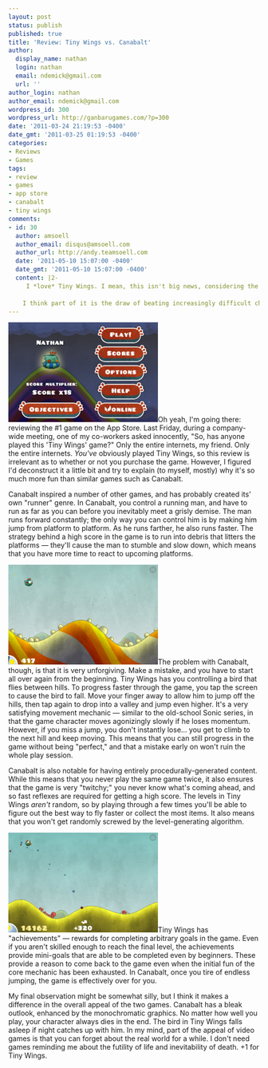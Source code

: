 ```yaml
---
layout: post
status: publish
published: true
title: 'Review: Tiny Wings vs. Canabalt'
author:
  display_name: nathan
  login: nathan
  email: ndemick@gmail.com
  url: ''
author_login: nathan
author_email: ndemick@gmail.com
wordpress_id: 300
wordpress_url: http://ganbarugames.com/?p=300
date: '2011-03-24 21:19:53 -0400'
date_gmt: '2011-03-25 01:19:53 -0400'
categories:
- Reviews
- Games
tags:
- review
- games
- app store
- canabalt
- tiny wings
comments:
- id: 30
  author: amsoell
  author_email: disqus@amsoell.com
  author_url: http://andy.teamsoell.com
  date: '2011-05-10 15:07:00 -0400'
  date_gmt: '2011-05-10 15:07:00 -0400'
  content: |2-
     I *love* Tiny Wings. I mean, this isn't big news, considering the entirety of App Store users seem to love it, but this is one of the few mainstream popular games that I've really gotten into. I never understood the appeal of Angry Birds, but Tiny Wings has hooked me.

    I think part of it is the draw of beating increasingly difficult challenges, but another big draw is the fact that you can play it with a single finger.
---
```

<p><a href="/assets/uploads/2011/03/tiny-wings-title.png"><img src="/assets/uploads/2011/03/tiny-wings-title-300x200.png" alt="Tiny Wings Title Screen" title="Tiny Wings Title Screen" width="300" height="200" class="alignright size-medium wp-image-306" /></a>Oh yeah, I'm going there: reviewing the #1 game on the App Store. Last Friday, during a company-wide meeting, one of my co-workers asked innocently, "So, has anyone played this 'Tiny Wings' game?" Only the entire internets, my friend. Only the entire internets. <em>You've</em> obviously played Tiny Wings, so this review is irrelevant as to whether or not you purchase the game. However, I figured I'd deconstruct it a little bit and try to explain (to myself, mostly) why it's so much more fun than similar games such as Canabalt. </p>
<p>Canabalt inspired a number of other games, and has probably created its' own "runner" genre. In Canabalt, you control a running man, and have to run as far as you can before you inevitably meet a grisly demise. The man runs forward constantly; the only way you can control him is by making him jump from platform to platform. As he runs farther, he also runs faster. The strategy behind a high score in the game is to run into debris that litters the platforms &mdash; they'll cause the man to stumble and slow down, which means that you have more time to react to upcoming platforms.</p>
<p><a href="/assets/uploads/2011/03/tiny-wings-gameplay.png"><img src="/assets/uploads/2011/03/tiny-wings-gameplay-300x200.png" alt="Tiny Wings Gameplay" title="Tiny Wings Gameplay" width="300" height="200" class="alignleft size-medium wp-image-307" /></a>The problem with Canabalt, though, is that it is very unforgiving. Make a mistake, and you have to start all over again from the beginning. Tiny Wings has you controlling a bird that flies between hills. To progress faster through the game, you tap the screen to cause the bird to fall. Move your finger away to allow him to jump off the hills, then tap again to drop into a valley and jump even higher. It's a very satisfying movement mechanic &mdash; similar to the old-school Sonic series, in that the game character moves agonizingly slowly if he loses momentum. However, if you miss a jump, you don't instantly lose... you get to climb to the next hill and keep moving. This means that you can still progress in the game without being "perfect," and that a mistake early on won't ruin the whole play session.</p>
<p>Canabalt is also notable for having entirely procedurally-generated content. While this means that you never play the same game twice, it also ensures that the game is very "twitchy;" you never know what's coming ahead, and so fast reflexes are required for getting a high score. The levels in Tiny Wings <em>aren't</em> random, so by playing through a few times you'll be able to figure out the best way to fly faster or collect the most items. It also means that you won't get randomly screwed by the level-generating algorithm.</p>
<p><a href="/assets/uploads/2011/03/tiny-wings-gameplay-2.png"><img src="/assets/uploads/2011/03/tiny-wings-gameplay-2-300x200.png" alt="More Tiny Wings Gameplay" title="More Tiny Wings Gameplay" width="300" height="200" class="alignright size-medium wp-image-308" /></a>Tiny Wings has "achievements" &mdash; rewards for completing arbitrary goals in the game. Even if you aren't skilled enough to reach the final level, the achievements provide mini-goals that are able to be completed even by beginners. These provide a reason to come back to the game even when the initial fun of the core mechanic has been exhausted. In Canabalt, once you tire of endless jumping, the game is effectively over for you.</p>
<p>My final observation might be somewhat silly, but I think it makes a difference in the overall appeal of the two games. Canabalt has a bleak outlook, enhanced by the monochromatic graphics. No matter how well you play, your character always dies in the end. The bird in Tiny Wings falls asleep if night catches up with him. In my mind, part of the appeal of video games is that you can forget about the real world for a while. I don't need games reminding me about the futility of life and inevitability of death. +1 for Tiny Wings.</p>
